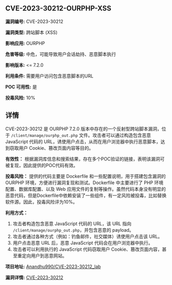 ## CVE-2023-30212-OURPHP-XSS

**漏洞编号:** CVE-2023-30212

**漏洞类型:** 跨站脚本 (XSS)

**影响应用:** OURPHP

**危害等级:** 中危，可能导致用户会话劫持、恶意脚本执行

**影响版本:** <= 7.2.0

**利用条件:** 需要用户访问包含恶意脚本的URL

**POC 可用性:** 是

**投毒风险:** 10%

## 详情

CVE-2023-30212 是 OURPHP 7.2.0 版本中存在的一个反射型跨站脚本漏洞，位于 `/client/manage/ourphp_out.php` 文件。攻击者可以通过构造包含恶意 JavaScript 代码的 URL，诱使用户点击，从而在用户浏览器中执行恶意脚本，达到窃取用户 Cookie、篡改页面内容等目的。

**有效性：** 根据漏洞库信息和搜索结果，存在多个POC验证的链接，表明该漏洞可被复现，因此提供的POC代码有效。

**投毒风险：**  提供的代码主要是 Dockerfile 和一些配置说明，用于搭建包含漏洞的 OURPHP 环境，方便进行漏洞复现和测试。Dockerfile 中主要进行了 PHP 环境配置、数据库配置、以及 Web 应用文件的复制等操作。虽然代码本身没有明显的恶意代码，但是Dockerfile中依赖安装了一些组件，有一定风险被投毒，比如替换软件源。因此，投毒风险评为10%。

**利用方式：**
1.  攻击者构造包含恶意 JavaScript 代码的 URL，该 URL 指向 `/client/manage/ourphp_out.php`，并包含恶意的 payload。
2.  攻击者通过各种方式（例如：钓鱼邮件，社交媒体）诱使用户点击该 URL。
3.  用户点击恶意 URL 后，恶意 JavaScript 代码会在用户浏览器中执行。
4.  攻击者可以利用执行的 JavaScript 代码窃取用户 Cookie、篡改页面内容，甚至重定向用户到恶意网站。

**项目地址:** [Anandhu990/CVE-2023-30212_lab](https://github.com/Anandhu990/CVE-2023-30212_lab)

**漏洞详情:** [CVE-2023-30212](https://nvd.nist.gov/vuln/detail/CVE-2023-30212)